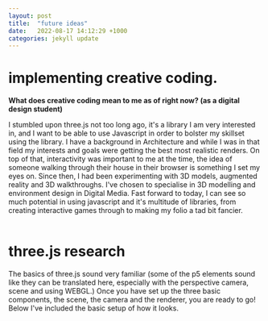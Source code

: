 ```yaml
---
layout: post
title:  "future ideas"
date:   2022-08-17 14:12:29 +1000
categories: jekyll update
---
```


<h1> implementing creative coding.</h1>
<p> <b> What does creative coding mean to me as of right now? (as a digital design student) </b> </p>

<p> I stumbled upon three.js not too long ago, it's a library I am very interested in, and I want to be able to use Javascript in order to bolster my skillset using the library. I have a background in Architecture and while I was in that field my interests and goals were getting the best most realistic renders. On top of that, interactivity was important to me at the time, the idea of someone walking through their house in their browser is something I set my eyes on. Since then, I had been experimenting with 3D models, augmented reality and 3D walkthroughs. I've chosen to specialise in 3D modelling and environment design in Digital Media. Fast forward to today, I can see so much potential in using javascript and it's multitude of libraries, from creating interactive games through to making my folio a tad bit fancier. 


<br>
<br>
<h1> three.js research</h1>

<p> The basics of three.js sound very familiar (some of the p5 elements sound like they can be translated here, especially with the perspective camera, scene and using WEBGL.) Once you have set up the three basic components, the scene, the camera and the renderer, you are ready to go! Below I've included the basic setup of how it looks.
<br>
<br>

<script async src="//jsfiddle.net/fxurzeb4/embed/"></script>



